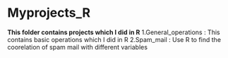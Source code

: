 # Myprojects_R

**This folder contains projects which I did in R**
1.General_operations : This contains basic operations which I did in R
2.Spam_mail : Use R to find the coorelation of spam mail with different variables
